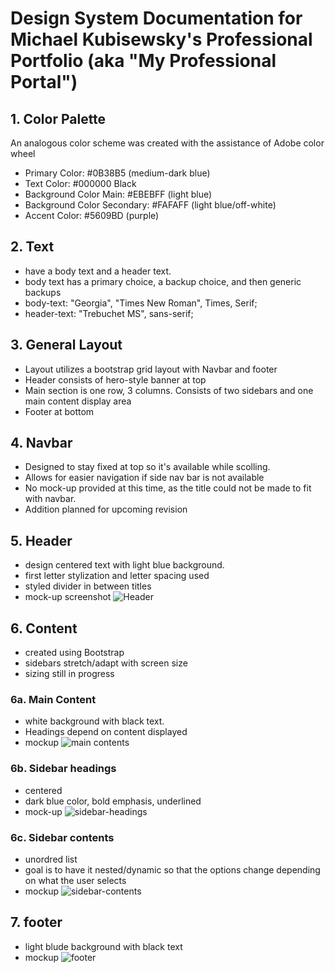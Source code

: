 # Design System Documentation for Michael Kubisewsky's Professional Portfolio (aka "My Professional Portal")

## 1. Color Palette

An analogous color scheme was created with the assistance of Adobe color wheel

- Primary Color: #0B38B5 (medium-dark blue)
- Text Color: #000000 Black
- Background Color Main: #EBEBFF (light blue)
- Background Color Secondary: #FAFAFF (light blue/off-white)
- Accent Color: #5609BD (purple)

## 2. Text

- have a body text and a header text.
- body text has a primary choice, a backup choice, and then generic backups
- body-text: "Georgia", "Times New Roman", Times, Serif;
- header-text: "Trebuchet MS", sans-serif;

## 3. General Layout

- Layout utilizes a bootstrap grid layout with Navbar and footer
- Header consists of hero-style banner at top
- Main section is one row, 3 columns. Consists of two sidebars and one main content display area
- Footer at bottom

## 4. Navbar

- Designed to stay fixed at top so it's available while scolling.
- Allows for easier navigation if side nav bar is not available
- No mock-up provided at this time, as the title could not be made to fit with navbar.
- Addition planned for upcoming revision

## 5. Header

- design centered text with light blue background.
- first letter stylization and letter spacing used
- styled divider in between titles
- mock-up screenshot
![Header](https://github.com/user-attachments/assets/924799db-f9b6-4f1f-864c-18092e090945)

## 6. Content

- created using Bootstrap
- sidebars stretch/adapt with screen size
- sizing still in progress

### 6a. Main Content

- white background with black text.
- Headings depend on content displayed
- mockup
  ![main contents](https://github.com/user-attachments/assets/4b149b2c-ff53-4268-ab47-6c1e34969e52)

### 6b. Sidebar headings

- centered
- dark blue color, bold emphasis, underlined
- mock-up
  ![sidebar-headings](https://github.com/user-attachments/assets/a9892927-1871-4688-9875-c8636cd54280)

### 6c. Sidebar contents

- unordred list
- goal is to have it nested/dynamic so that the options change depending on what the user selects
- mockup
  ![sidebar-contents](https://github.com/user-attachments/assets/e70b444d-1eaf-4673-b9a2-d2e84913c369)

## 7. footer

- light blude background with black text
- mockup
  ![footer](https://github.com/user-attachments/assets/e183b2f1-2c09-4492-a88b-c8cab9aa7d81)


 
